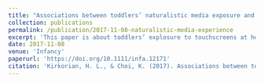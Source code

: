 ```yaml
---
title: "Associations between toddlers’ naturalistic media exposure and observed learning from screens"
collection: publications
permalink: /publication/2017-11-08-naturalistic-media-experience
excerpt: 'This paper is about toddlers’ explosure to touchscreens at home and learning task performance in the lab.'
date: 2017-11-08
venue: 'Infancy'
paperurl: 'https://doi.org/10.1111/infa.12171'
citation: 'Kirkorian, H. L., & Choi, K. (2017). Associations between toddlers’ naturalistic media exposure and observed learning from screens. <i>Infancy, 22</i>, 271-277.'
---
```


